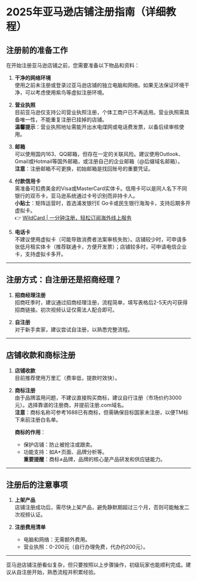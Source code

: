 # 2025年亚马逊店铺注册指南（详细教程）

## 注册前的准备工作

在开始注册亚马逊店铺之前，您需要准备以下物品和资料：

1. **干净的网络环境**  
   使用之前未注册或登录过亚马逊店铺的独立电脑和网络。如果无法保证环境干净，可以考虑使用紫鸟等虚拟注册环境。

2. **营业执照**  
   目前亚马逊仅支持公司营业执照注册，个体工商户已不再适用。营业执照需具备唯一性，不能重复注册已挂掉的店铺。  
   **温馨提示**：营业执照地址需能开出水电煤网或电话费发票，以备后续审核使用。

3. **邮箱**  
   可以使用国内163、QQ邮箱，但存在一定的关联风险。建议使用Outlook、Gmail或Hotmail等国外邮箱，或注册自己的企业邮箱（@后缀域名邮箱）。  
   **注意**：注册邮箱不可更换，初始邮箱是找回账号的重要凭证。

4. **付款信用卡**  
   需准备可扣费美金的Visa或MasterCard实体卡。信用卡可以是同人名下不同银行的双币卡，亚马逊系统通过卡号识别而非持卡人。  
   **小贴士**：矩阵运营时，首选浦发银行E Go卡或民生银行海淘卡，支持后期多开虚拟卡。  
   👉 [WildCard | 一分钟注册，轻松订阅海外线上服务](https://bbtdd.com/WildCard)

5. **电话卡**  
   不建议使用虚拟卡（可能导致消费者法案审核失败）。店铺较少时，可申请多张低月租实体卡（推荐联通卡，方便开发票）；店铺较多时，可申请电信企业卡，支持虚拟卡多开。

---

## 注册方式：自注册还是招商经理？

1. **招商经理注册**  
   招商旺季时，建议通过招商经理注册，流程简单，填写表格后2-5天内可获得招商链接。初次视频认证仅需法人配合即可。

2. **自注册**  
   对于新手卖家，建议尝试自注册，以熟悉完整流程。

---

## 店铺收款和商标注册

1. **店铺收款**  
   目前推荐使用万里汇（费率低，提款时效快）。

2. **商标注册**  
   由于品牌滥用问题，不建议直接购买商标，建议自行注册（市场价约3000元）。选择靠谱的注册商，并提前注册.com域名。  
   **注意**：商标名称可参考1688已有商标，但需确保目标国家未注册，以便TM标下来前注册白名单。

   **商标的作用**：  
   - 保护店铺：防止被抢注或跟卖。  
   - 功能支持：如A+页面、品牌分析等。  
   **重要提醒**：商标≠品牌，品牌的核心是产品研发和供应链能力。

---

## 注册后的注意事项

1. **上架产品**  
   店铺注册成功后，需尽快上架产品，避免静默期超过三个月，否则可能触发二次视频认证。

2. **注册费用清单**  
   - 电脑和网络：无需额外费用。  
   - 营业执照：0-200元（自行办理免费，代办约200元）。

---

亚马逊店铺注册看似复杂，但只要按照以上步骤操作，初级玩家也能顺利完成。建议从自注册开始，熟悉流程并积累经验。